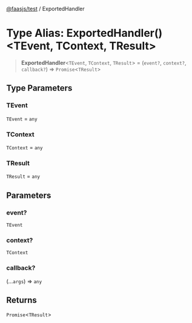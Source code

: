 [@faasjs/test](../README.md) / ExportedHandler

# Type Alias: ExportedHandler()\<TEvent, TContext, TResult\>

> **ExportedHandler**\<`TEvent`, `TContext`, `TResult`\> = (`event?`, `context?`, `callback?`) => `Promise`\<`TResult`\>

## Type Parameters

### TEvent

`TEvent` = `any`

### TContext

`TContext` = `any`

### TResult

`TResult` = `any`

## Parameters

### event?

`TEvent`

### context?

`TContext`

### callback?

(...`args`) => `any`

## Returns

`Promise`\<`TResult`\>
